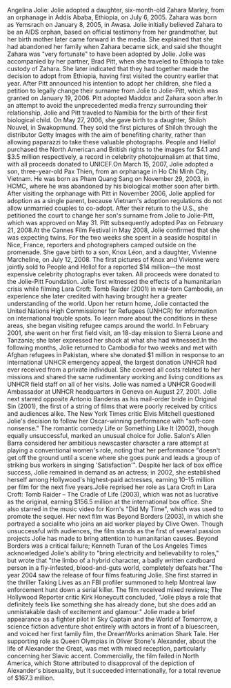 Angelina Jolie: Jolie adopted a daughter, six-month-old Zahara Marley, from an orphanage in Addis Ababa, Ethiopia, on July 6, 2005. Zahara was born as Yemsrach on January 8, 2005, in Awasa. Jolie initially believed Zahara to be an AIDS orphan, based on official testimony from her grandmother, but her birth mother later came forward in the media. She explained that she had abandoned her family when Zahara became sick, and said she thought Zahara was "very fortunate" to have been adopted by Jolie. Jolie was accompanied by her partner, Brad Pitt, when she traveled to Ethiopia to take custody of Zahara. She later indicated that they had together made the decision to adopt from Ethiopia, having first visited the country earlier that year. After Pitt announced his intention to adopt her children, she filed a petition to legally change their surname from Jolie to Jolie-Pitt, which was granted on January 19, 2006. Pitt adopted Maddox and Zahara soon after.In an attempt to avoid the unprecedented media frenzy surrounding their relationship, Jolie and Pitt traveled to Namibia for the birth of their first biological child. On May 27, 2006, she gave birth to a daughter, Shiloh Nouvel, in Swakopmund. They sold the first pictures of Shiloh through the distributor Getty Images with the aim of benefiting charity, rather than allowing paparazzi to take these valuable photographs. People and Hello! purchased the North American and British rights to the images for $4.1 and $3.5 million respectively, a record in celebrity photojournalism at that time, with all proceeds donated to UNICEF.On March 15, 2007, Jolie adopted a son, three-year-old Pax Thien, from an orphanage in Ho Chi Minh City, Vietnam. He was born as Pham Quang Sang on November 29, 2003, in HCMC, where he was abandoned by his biological mother soon after birth. After visiting the orphanage with Pitt in November 2006, Jolie applied for adoption as a single parent, because Vietnam's adoption regulations do not allow unmarried couples to co-adopt. After their return to the U.S., she petitioned the court to change her son's surname from Jolie to Jolie-Pitt, which was approved on May 31. Pitt subsequently adopted Pax on February 21, 2008.At the Cannes Film Festival in May 2008, Jolie confirmed that she was expecting twins. For the two weeks she spent in a seaside hospital in Nice, France, reporters and photographers camped outside on the promenade. She gave birth to a son, Knox Léon, and a daughter, Vivienne Marcheline, on July 12, 2008. The first pictures of Knox and Vivienne were jointly sold to People and Hello! for a reported $14 million—the most expensive celebrity photographs ever taken. All proceeds were donated to the Jolie-Pitt Foundation. Jolie first witnessed the effects of a humanitarian crisis while filming Lara Croft: Tomb Raider (2001) in war-torn Cambodia, an experience she later credited with having brought her a greater understanding of the world. Upon her return home, Jolie contacted the United Nations High Commissioner for Refugees (UNHCR) for information on international trouble spots. To learn more about the conditions in these areas, she began visiting refugee camps around the world. In February 2001, she went on her first field visit, an 18-day mission to Sierra Leone and Tanzania; she later expressed her shock at what she had witnessed.In the following months, Jolie returned to Cambodia for two weeks and met with Afghan refugees in Pakistan, where she donated $1 million in response to an international UNHCR emergency appeal, the largest donation UNHCR had ever received from a private individual. She covered all costs related to her missions and shared the same rudimentary working and living conditions as UNHCR field staff on all of her visits. Jolie was named a UNHCR Goodwill Ambassador at UNHCR headquarters in Geneva on August 27, 2001. Jolie next starred opposite Antonio Banderas as his mail-order bride in Original Sin (2001), the first of a string of films that were poorly received by critics and audiences alike. The New York Times critic Elvis Mitchell questioned Jolie's decision to follow her Oscar-winning performance with "soft-core nonsense." The romantic comedy Life or Something Like It (2002), though equally unsuccessful, marked an unusual choice for Jolie. Salon's Allen Barra considered her ambitious newscaster character a rare attempt at playing a conventional women's role, noting that her performance "doesn't get off the ground until a scene where she goes punk and leads a group of striking bus workers in singing 'Satisfaction'". Despite her lack of box office success, Jolie remained in demand as an actress; in 2002, she established herself among Hollywood's highest-paid actresses, earning $10–$15 million per film for the next five years.Jolie reprised her role as Lara Croft in Lara Croft: Tomb Raider – The Cradle of Life (2003), which was not as lucrative as the original, earning $156.5 million at the international box office. She also starred in the music video for Korn's "Did My Time", which was used to promote the sequel. Her next film was Beyond Borders (2003), in which she portrayed a socialite who joins an aid worker played by Clive Owen. Though unsuccessful with audiences, the film stands as the first of several passion projects Jolie has made to bring attention to humanitarian causes. Beyond Borders was a critical failure; Kenneth Turan of the Los Angeles Times acknowledged Jolie's ability to "bring electricity and believability to roles," but wrote that "the limbo of a hybrid character, a badly written cardboard person in a fly-infested, blood-and-guts world, completely defeats her."The year 2004 saw the release of four films featuring Jolie. She first starred in the thriller Taking Lives as an FBI profiler summoned to help Montreal law enforcement hunt down a serial killer. The film received mixed reviews; The Hollywood Reporter critic Kirk Honeycutt concluded, "Jolie plays a role that definitely feels like something she has already done, but she does add an unmistakable dash of excitement and glamour." Jolie made a brief appearance as a fighter pilot in Sky Captain and the World of Tomorrow, a science fiction adventure shot entirely with actors in front of a bluescreen, and voiced her first family film, the DreamWorks animation Shark Tale. Her supporting role as Queen Olympias in Oliver Stone's Alexander, about the life of Alexander the Great, was met with mixed reception, particularly concerning her Slavic accent. Commercially, the film failed in North America, which Stone attributed to disapproval of the depiction of Alexander's bisexuality, but it succeeded internationally, for a total revenue of $167.3 million.
